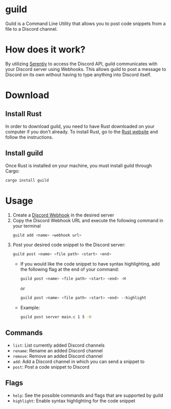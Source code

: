 # guild

Guild is a Command Line Utility that allows you to post code snippets from a file to a Discord channel.

# How does it work?

By utilizing [Serentiy](https://www.github.com/serenity-rs/serenity) to access the Discord API, guild communicates with your Discord server using Webhooks. This allows guild to post a message to Discord on its own without having to type anything into Discord itself.

# Download

## Install Rust

In order to download guild, you need to have Rust downloaded on your computer if you don't already. To install Rust, go to the [Rust website](https://www.rust-lang.org/tools/install) and follow the instructions.

## Install guild

Once Rust is installed on your machine, you must install guild through Cargo: 
```bash
cargo install guild
```

# Usage

1. Create a [Discord Webhook](https://support.discord.com/hc/en-us/articles/228383668-Intro-to-Webhooks) in the desired server
2. Copy the Discord Webhook URL and execute the following command in your terminal
    ```bash
    guild add <name> <webhook url>
    ```
3. Post your desired code snippet to the Discord server: 
    ```bash
    guild post <name> <file path> <start> <end>
    ```
    - If you would like the code snippet to have syntax highlighting, add the following flag at the end of your command:
        ```bash
        guild post <name> <file path> <start> <end> -H
        ```
        or 
        ```bash
        guild post <name> <file path> <start> <end> --highlight
        ```
    - Example:
        ```bash
        guild post server main.c 1 5 -H
        ```
## Commands
- `list`: List currently added Discord channels
- `rename`: Rename an added Discord channel
- `remove`: Remove an added Discord channel
- `add`: Add a Discord channel in which you can send a snippet to
- `post`: Post a code snippet to Discord

## Flags
- `help`: See the possible commands and flags that are supported by guild
- `highlight`: Enable syntax highlighting for the code snippet

